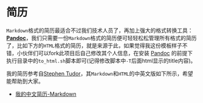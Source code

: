 # 简历

`Markdown`格式的简历最适合不过我们技术人员了，再加上强大的格式转换工具： **[Pandoc](https://pandoc.org)**，我们只需要一份`Markdown`格式的简历便可轻轻松松管理所有格式的简历了，比如下方的`HTML`格式的简历，就是来源于此，如果觉得我这份模板样子不错，小伙伴们可以fork此项目后自己修改其个人信息，在安装 [Pandoc](https://pandoc.org) 的前提下执行目录中的`to_html.sh`脚本即可(记得修改脚本中`-T`后面html显示的title内容)。

我的简历参考自[Stephen Tudor](https://github.com/smt/resume)，其`Markdown`和`HTML`的中英文版如下所示，希望能帮助到大家。

* [我的中文简历-Markdown](https://github.com/xinyflove/resume/blob/master/resume-cn.md)
